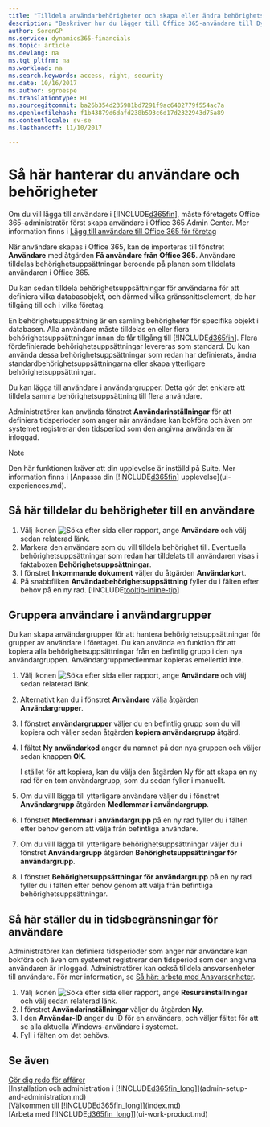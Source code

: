 ```yaml
---
title: "Tilldela användarbehörigheter och skapa eller ändra behörighetsgrupper | Microsoft Docs"
description: "Beskriver hur du lägger till Office 365-användare till Dynamics 365 Business edition och tilldelar dem behörigheter, åtkomstbehörigheter och säkerhetsinställningar."
author: SorenGP
ms.service: dynamics365-financials
ms.topic: article
ms.devlang: na
ms.tgt_pltfrm: na
ms.workload: na
ms.search.keywords: access, right, security
ms.date: 10/16/2017
ms.author: sgroespe
ms.translationtype: HT
ms.sourcegitcommit: ba26b354d235981bd7291f9ac6402779f554ac7a
ms.openlocfilehash: f1b43879d6dafd238b593c6d17d2322943d75a89
ms.contentlocale: sv-se
ms.lasthandoff: 11/10/2017

---
```

# <a name="how-to-manage-users-and-permissions"></a>Så här hanterar du användare och behörigheter
Om du vill lägga till användare i [!INCLUDE[d365fin](includes/d365fin_md.md)], måste företagets Office 365-administratör först skapa användare i Office 365 Admin Center. Mer information finns i [Lägg till användare till Office 365 för företag](https://support.office.com/en-us/article/Add-users-to-Office-365-for-business-435ccec3-09dd-4587-9ebd-2f3cad6bc2bc)

När användare skapas i Office 365, kan de importeras till fönstret **Användare** med åtgärden **Få användare från Office 365**. Användare tilldelas behörighetsuppsättningar beroende på planen som tilldelats användaren i Office 365.

Du kan sedan tilldela behörighetsuppsättningar för användarna för att definiera vilka databasobjekt, och därmed vilka gränssnittselement, de har tillgång till och i vilka företag.

En behörighetsuppsättning är en samling behörigheter för specifika objekt i databasen. Alla användare måste tilldelas en eller flera behörighetsuppsättningar innan de får tillgång till [!INCLUDE[d365fin](includes/d365fin_md.md)]. Flera fördefinierade behörighetsuppsättningar levereras som standard. Du kan använda dessa behörighetsuppsättningar som redan har definierats, ändra standardbehörighetsuppsättningarna eller skapa ytterligare behörighetsuppsättningar.

Du kan lägga till användare i användargrupper. Detta gör det enklare att tilldela samma behörighetsuppsättning till flera användare.

Administratörer kan använda fönstret **Användarinställningar** för att definiera tidsperioder som anger när användare kan bokföra och även om systemet registrerar den tidsperiod som den angivna användaren är inloggad.

> [!NOTE]  
>   Den här funktionen kräver att din upplevelse är inställd på Suite. Mer information finns i [Anpassa din [!INCLUDE[d365fin](includes/d365fin_md.md)] upplevelse](ui-experiences.md).

## <a name="to-assign-permissions-to-a-user"></a>Så här tilldelar du behörigheter till en användare
1. Välj ikonen ![Söka efter sida eller rapport](media/ui-search/search_small.png "ikonen Söka efter sida eller rapport"), ange **Användare** och välj sedan relaterad länk.
2. Markera den användare som du vill tilldela behörighet till.
Eventuella behörighetsuppsättningar som redan har tilldelats till användaren visas i faktaboxen **Behörighetsuppsättningar**.
3. I fönstret **Inkommande dokument** väljer du åtgärden **Användarkort**.
4. På snabbfliken **Användarbehörighetsuppsättning** fyller du i fälten efter behov på en ny rad. [!INCLUDE[tooltip-inline-tip](includes/tooltip-inline-tip_md.md)]

## <a name="to-group-users-in-user-groups"></a>Gruppera användare i användargrupper
Du kan skapa användargrupper för att hantera behörighetsuppsättningar för grupper av användare i företaget. Du kan använda en funktion för att kopiera alla behörighetsuppsättningar från en befintlig grupp i den nya användargruppen. Användargruppmedlemmar kopieras emellertid inte.

1. Välj ikonen ![Söka efter sida eller rapport](media/ui-search/search_small.png "ikonen Söka efter sida eller rapport"), ange **Användare** och välj sedan relaterad länk.
2. Alternativt kan du i fönstret **Användare** välja åtgärden **Användargrupper**.
3. I fönstret **användargrupper** väljer du en befintlig grupp som du vill kopiera och väljer sedan åtgärden **kopiera användargrupp** åtgärd.
4. I fältet **Ny användarkod** anger du namnet på den nya gruppen och väljer sedan knappen **OK**.

    I stället för att kopiera, kan du välja den åtgärden Ny för att skapa en ny rad för en tom användargrupp, som du sedan fyller i manuellt.
5. Om du villl lägga till ytterligare användare väljer du i fönstret **Användargrupp** åtgärden **Medlemmar i användargrupp**.
6. I fönstret **Medlemmar i användargrupp** på en ny rad fyller du i fälten efter behov genom att välja från befintliga användare.
7. Om du villl lägga till ytterligare behörighetsuppsättningar väljer du i fönstret **Användargrupp** åtgärden **Behörighetsuppsättningar för användargrupp**.
8. I fönstret **Behörighetsuppsättningar för användargrupp** på en ny rad fyller du i fälten efter behov genom att välja från befintliga behörighetsuppsättningar.

## <a name="to-set-up-user-time-constraints"></a>Så här ställer du in tidsbegränsningar för användare
Administratörer kan definiera tidsperioder som anger när användare kan bokföra och även om systemet registrerar den tidsperiod som den angivna användaren är inloggad. Administratörer kan också tilldela ansvarsenheter till användare. För mer information, se [Så här: arbeta med Ansvarsenheter](inventory-responsibility-centers.md).

1. Välj ikonen ![Söka efter sida eller rapport](media/ui-search/search_small.png "ikonen Söka efter sida eller rapport"), ange **Resursinställningar** och välj sedan relaterad länk.
2. I fönstret **Användarinställningar** väljer du åtgärden **Ny**.
3. I den **Användar-ID** anger du ID för en användare, och väljer fältet för att se alla aktuella Windows-användare i systemet.
4. Fyll i fälten om det behövs.

## <a name="see-also"></a>Se även
[Gör dig redo för affärer](ui-get-ready-business.md)  
[Installation och administration i [!INCLUDE[d365fin_long](includes/d365fin_long_md.md)]](admin-setup-and-administration.md)  
[Välkommen till [!INCLUDE[d365fin_long](includes/d365fin_long_md.md)]](index.md)  
[Arbeta med [!INCLUDE[d365fin_long](includes/d365fin_long_md.md)]](ui-work-product.md)  

